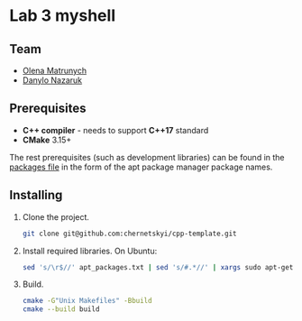 # Lab 3 myshell

## Team

 - [Olena Matrunych](https://github.com/matrunych)
 - [Danylo Nazaruk](https://github.com/H4wking)

## Prerequisites

 - **C++ compiler** - needs to support **C++17** standard
 - **CMake** 3.15+
 
The rest prerequisites (such as development libraries) can be found in the [packages file](./apt_packages.txt) in the form of the apt package manager package names.

## Installing

1. Clone the project.
    ```bash
    git clone git@github.com:chernetskyi/cpp-template.git
    ```
2. Install required libraries. On Ubuntu:
   ```bash
   sed 's/\r$//' apt_packages.txt | sed 's/#.*//' | xargs sudo apt-get install -y
   ```
3. Build.
    ```bash
    cmake -G"Unix Makefiles" -Bbuild
    cmake --build build
    ```

